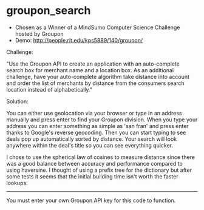 # groupon_search

* Chosen as a Winner of a MindSumo Computer Science Challenge hosted by Groupon
* Demo: http://people.rit.edu/kps5889/140/groupon/


Challenge:

"Use the Groupon API to create an application with an auto-complete search box for merchant name and a location box. As an additional challenge, have your auto-complete algorithm take distance into account and order the list of merchants by distance from the consumers search location instead of alphabetically."

Solution:

You can either use geolocation via your browser or type in an address manually and press enter to find your Groupon division. When you type your address you can enter something as simple as 'san fran' and press enter thanks to Google's reverse geocoding. Then you can start typing to see deals pop up automatically sorted by distance. Your search will look anywhere within the deal's title so you can see everything quicker.

I chose to use the spherical law of cosines to measure distance since there was a good balance between accuracy and performance compared to using haversine. I thought of using a prefix tree for the dictionary but after some tests it seems that the initial building time isn't worth the faster lookups.

---
You must enter your own Groupon API key for this code to function.